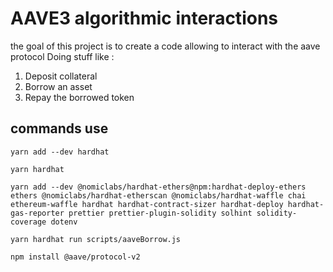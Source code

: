 # AAVE3 algorithmic interactions

the goal of this project is to create a code allowing to interact with the aave protocol
Doing stuff like :

1. Deposit collateral
2. Borrow an asset
3. Repay the borrowed token

## commands use

```
yarn add --dev hardhat

yarn hardhat

yarn add --dev @nomiclabs/hardhat-ethers@npm:hardhat-deploy-ethers ethers @nomiclabs/hardhat-etherscan @nomiclabs/hardhat-waffle chai ethereum-waffle hardhat hardhat-contract-sizer hardhat-deploy hardhat-gas-reporter prettier prettier-plugin-solidity solhint solidity-coverage dotenv

yarn hardhat run scripts/aaveBorrow.js  

npm install @aave/protocol-v2


```
